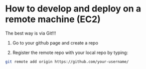 # How to develop and deploy on a remote machine (EC2)

The best way is via Git!!!

1. Go to your github page and create a repo

2. Register the remote repo with your local repo by typing: 

```bash
git remote add origin https://github.com/your-username/